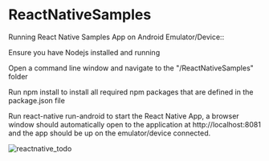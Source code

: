 # ReactNativeSamples

Running React Native Samples App on Android Emulator/Device::

Ensure you have Nodejs installed and running

Open a command line window and navigate to the "/ReactNativeSamples" folder

Run npm install to install all required npm packages that are defined in the package.json file

Run react-native run-android to start the React Native App, 
a browser window should automatically open to the application at http://localhost:8081 and the
app should be up on the emulator/device connected.

![reactnative_todo](https://user-images.githubusercontent.com/2385925/31489691-2a95de38-af4a-11e7-8719-4baf854612aa.png)
